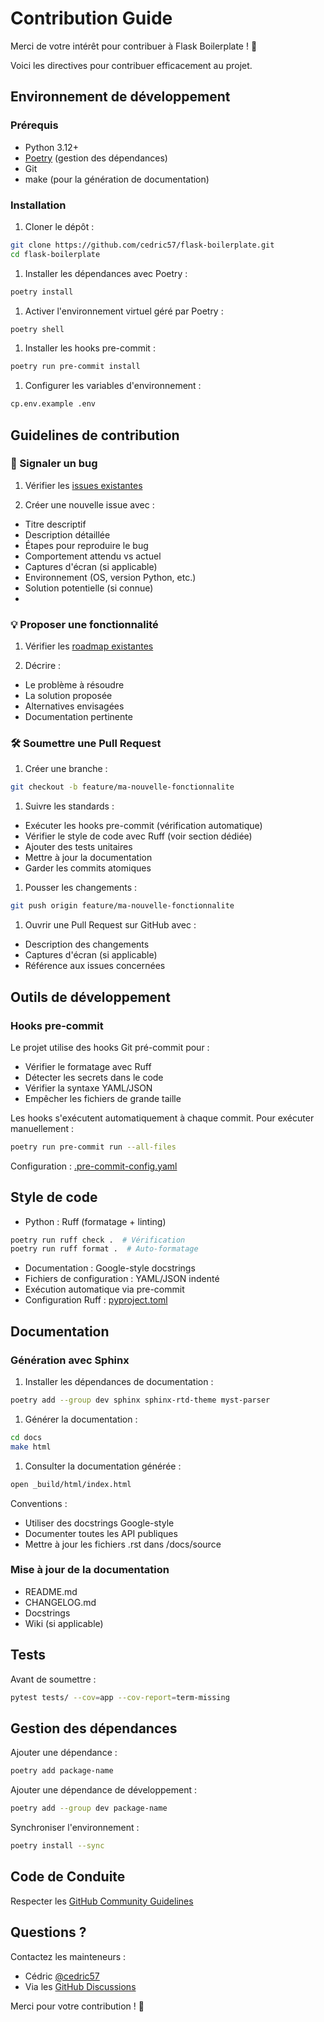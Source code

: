 # Contribution Guide

Merci de votre intérêt pour contribuer à Flask Boilerplate ! 🚀

Voici les directives pour contribuer efficacement au projet.

## Environnement de développement

### Prérequis

- Python 3.12+
- [Poetry](https://python-poetry.org/) (gestion des dépendances)
- Git
- make (pour la génération de documentation)

### Installation

1. Cloner le dépôt :

```bash
git clone https://github.com/cedric57/flask-boilerplate.git
cd flask-boilerplate
```

1. Installer les dépendances avec Poetry :

```bash
poetry install
```

1. Activer l'environnement virtuel géré par Poetry :

```bash
poetry shell
```

1. Installer les hooks pre-commit :

```bash
poetry run pre-commit install
```

1. Configurer les variables d'environnement :

```bash
cp.env.example .env
```

## Guidelines de contribution

### 🐛 Signaler un bug

1. Vérifier les [issues existantes](https://github.com/cedric57/flask-boilerplate/issues)

1. Créer une nouvelle issue avec :

- Titre descriptif
- Description détaillée
- Étapes pour reproduire le bug
- Comportement attendu vs actuel
- Captures d'écran (si applicable)
- Environnement (OS, version Python, etc.)
- Solution potentielle (si connue)
-

### 💡 Proposer une fonctionnalité

1. Vérifier les [roadmap existantes](https://github.com/cedric57/flask-boilerplate/issues)

1. Décrire :

- Le problème à résoudre
- La solution proposée
- Alternatives envisagées
- Documentation pertinente

### 🛠 Soumettre une Pull Request

1. Créer une branche :

```bash
git checkout -b feature/ma-nouvelle-fonctionnalite
```

1. Suivre les standards :

- Exécuter les hooks pre-commit (vérification automatique)
- Vérifier le style de code avec Ruff (voir section dédiée)
- Ajouter des tests unitaires
- Mettre à jour la documentation
- Garder les commits atomiques

1. Pousser les changements :

```bash
git push origin feature/ma-nouvelle-fonctionnalite
```

1. Ouvrir une Pull Request sur GitHub avec :

- Description des changements
- Captures d'écran (si applicable)
- Référence aux issues concernées

## Outils de développement

### Hooks pre-commit

Le projet utilise des hooks Git pré-commit pour :

- Vérifier le formatage avec Ruff
- Détecter les secrets dans le code
- Vérifier la syntaxe YAML/JSON
- Empêcher les fichiers de grande taille

Les hooks s'exécutent automatiquement à chaque commit. Pour exécuter manuellement :

```bash
poetry run pre-commit run --all-files
```

Configuration : [.pre-commit-config.yaml](https://chat.deepseek.com/a/chat/s/.pre-commit-config.yaml)

## Style de code

- Python : Ruff (formatage + linting)

```bash
poetry run ruff check .  # Vérification
poetry run ruff format .  # Auto-formatage
```

- Documentation : Google-style docstrings
- Fichiers de configuration : YAML/JSON indenté
- Exécution automatique via pre-commit
- Configuration Ruff : [pyproject.toml](https://chat.deepseek.com/a/chat/s/pyproject.toml)

## Documentation

### Génération avec Sphinx

1. Installer les dépendances de documentation :

```bash
poetry add --group dev sphinx sphinx-rtd-theme myst-parser
```

1. Générer la documentation :

```bash
cd docs
make html
```

1. Consulter la documentation générée :

```bash
open _build/html/index.html
```

Conventions :

- Utiliser des docstrings Google-style
- Documenter toutes les API publiques
- Mettre à jour les fichiers .rst dans /docs/source

### Mise à jour de la documentation

- README.md
- CHANGELOG.md
- Docstrings
- Wiki (si applicable)

## Tests

Avant de soumettre :

```bash
pytest tests/ --cov=app --cov-report=term-missing
```

## Gestion des dépendances

Ajouter une dépendance :

```bash
poetry add package-name
```

Ajouter une dépendance de développement :

```bash
poetry add --group dev package-name
```

Synchroniser l'environnement :

```bash
poetry install --sync
```

## Code de Conduite

Respecter les [GitHub Community Guidelines](https://docs.github.com/en/site-policy/github-terms/github-community-guidelines)

## Questions ?

Contactez les mainteneurs :

- Cédric [@cedric57](https://github.com/cedric57)
- Via les [GitHub Discussions](https://github.com/cedric57/flask-boilerplate/discussions)

Merci pour votre contribution ! 🙌
